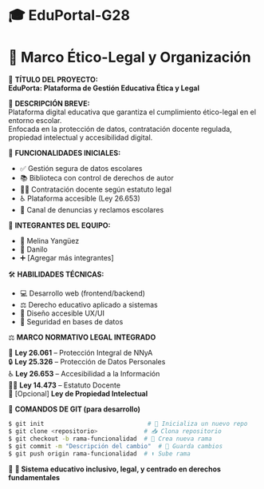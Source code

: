 
#             🎓 EduPortal-G28              #
#   🧭 Marco Ético-Legal y Organización     #


📌 **TÍTULO DEL PROYECTO:**  
**EduPorta: Plataforma de Gestión Educativa Ética y Legal**

📝 **DESCRIPCIÓN BREVE:**  
Plataforma digital educativa que garantiza el cumplimiento ético-legal en el entorno escolar.  
Enfocada en la protección de datos, contratación docente regulada, propiedad intelectual y accesibilidad digital.

🚀 **FUNCIONALIDADES INICIALES:**
- ✅ Gestión segura de datos escolares
- 📚 Biblioteca con control de derechos de autor
- 👩‍🏫 Contratación docente según estatuto legal
- ♿ Plataforma accesible (Ley 26.653)
- 📣 Canal de denuncias y reclamos escolares

👥 **INTEGRANTES DEL EQUIPO:**
- 👩 Melina Yangüez
- 👦 Danilo
- ➕ [Agregar más integrantes]

🛠️ **HABILIDADES TÉCNICAS:**
- 💻 Desarrollo web (frontend/backend)
- ⚖️ Derecho educativo aplicado a sistemas
- 🎨 Diseño accesible UX/UI
- 🔐 Seguridad en bases de datos


⚖️  **MARCO NORMATIVO LEGAL INTEGRADO**


📜 **Ley 26.061** – Protección Integral de NNyA  
🔒 **Ley 25.326** – Protección de Datos Personales  
♿ **Ley 26.653** – Accesibilidad a la Información  
👩‍🏫 **Ley 14.473** – Estatuto Docente  
🧠 [Opcional] **Ley de Propiedad Intelectual**


🧪 **COMANDOS DE GIT (para desarrollo)**


```bash
$ git init                             # 🚀 Inicializa un nuevo repo
$ git clone <repositorio>             # 📥 Clona repositorio
$ git checkout -b rama-funcionalidad  # 🌱 Crea nueva rama
$ git commit -m "Descripción del cambio"  # 💾 Guarda cambios
$ git push origin rama-funcionalidad  # ⬆️ Sube rama

```

🧪 **🧠 Sistema educativo inclusivo, legal,
y centrado en derechos fundamentales**

